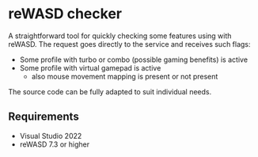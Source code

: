 # reWASD checker

A straightforward tool for quickly checking some features using with reWASD. The request goes directly to the service and receives such flags:

* Some profile with turbo or combo (possible gaming benefits) is active
* Some profile with virtual gamepad is active
  * also mouse movement mapping is present or not present

The source code can be fully adapted to suit individual needs.

## Requirements

* Visual Studio 2022
* reWASD 7.3 or higher
